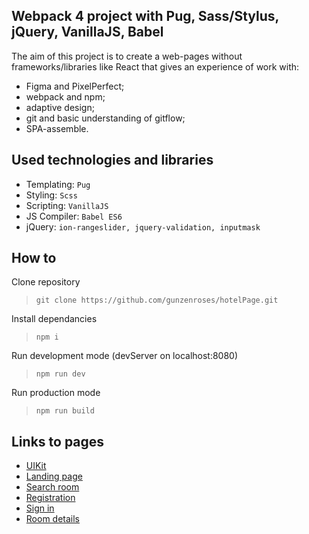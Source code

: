 ## Webpack 4 project with Pug, Sass/Stylus, jQuery, VanillaJS, Babel

The aim of this project is to create a web-pages without frameworks/libraries like React that gives an experience of work with:

- Figma and PixelPerfect;
- webpack and npm;
- adaptive design;
- git and basic understanding of gitflow;
- SPA-assemble.

## Used technologies and libraries

- Templating: `Pug`
- Styling: `Scss`
- Scripting: `VanillaJS`
- JS Compiler: `Babel ES6`
- jQuery: `ion-rangeslider, jquery-validation, inputmask`

## How to

Clone repository
>`git clone https://github.com/gunzenroses/hotelPage.git`

Install dependancies
>`npm i`

Run development mode (devServer on localhost:8080)
>`npm run dev`

Run production mode
>`npm run build`

## Links to pages

- [UIKit](https://gunzenroses.github.io/hotelPage/UIKit.html)
- [Landing page](https://gunzenroses.github.io/hotelPage/landing-page.html)
- [Search room](https://gunzenroses.github.io/hotelPage/search-room.html)
- [Registration](https://gunzenroses.github.io/hotelPage/registration.html)
- [Sign in](https://gunzenroses.github.io/hotelPage/signin.html)
- [Room details](https://gunzenroses.github.io/hotelPage/room-details.html)
